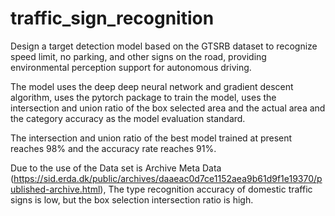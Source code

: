 # traffic_sign_recognition

Design a target detection model based on the GTSRB dataset to recognize speed limit, no parking, and other signs on the road, providing environmental perception support for autonomous driving.

The model uses the deep deep neural network and gradient descent algorithm, 
          uses the pytorch package to train the model, 
          uses the intersection and union ratio of the box selected area and the actual area and the category accuracy as the model evaluation standard. 

The intersection and union ratio of the best model trained at present reaches 98% and the accuracy rate reaches 91%. 

Due to the use of the Data set is 
            Archive Meta Data (https://sid.erda.dk/public/archives/daaeac0d7ce1152aea9b61d9f1e19370/published-archive.html), 
The type recognition accuracy of domestic traffic signs is low, but the box selection intersection ratio is high.
